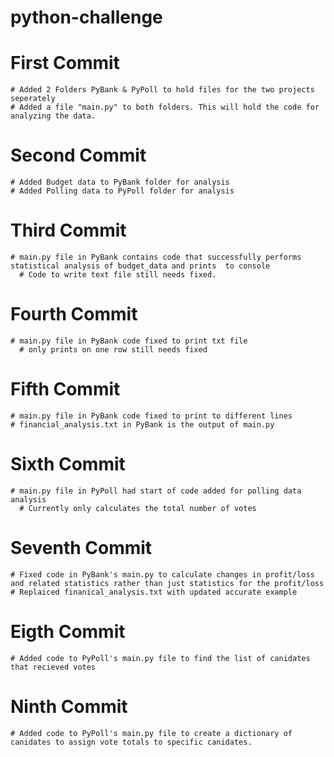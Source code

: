 # python-challenge
  # First Commit
    # Added 2 Folders PyBank & PyPoll to hold files for the two projects seperately
    # Added a file "main.py" to both folders. This will hold the code for analyzing the data.

  # Second Commit
    # Added Budget data to PyBank folder for analysis
    # Added Polling data to PyPoll folder for analysis

  # Third Commit
    # main.py file in PyBank contains code that successfully performs statistical analysis of budget_data and prints  to console
      # Code to write text file still needs fixed.

  # Fourth Commit
    # main.py file in PyBank code fixed to print txt file
      # only prints on one row still needs fixed
  
  # Fifth Commit
    # main.py file in PyBank code fixed to print to different lines
    # financial_analysis.txt in PyBank is the output of main.py

  # Sixth Commit
    # main.py file in PyPoll had start of code added for polling data analysis
      # Currently only calculates the total number of votes
  
  # Seventh Commit
    # Fixed code in PyBank's main.py to calculate changes in profit/loss and related statistics rather than just statistics for the profit/loss
    # Replaiced finanical_analysis.txt with updated accurate example
  
  # Eigth Commit
    # Added code to PyPoll's main.py file to find the list of canidates that recieved votes

  # Ninth Commit
    # Added code to PyPoll's main.py file to create a dictionary of canidates to assign vote totals to specific canidates.